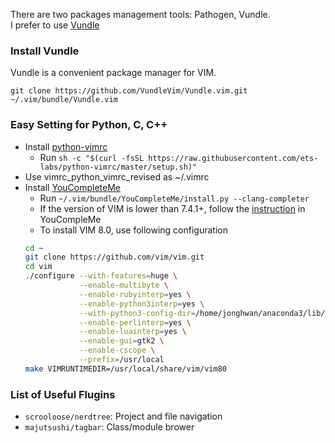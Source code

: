 There are two packages management tools: Pathogen, Vundle. <br />
I prefer to use [Vundle](https://github.com/VundleVim/Vundle.vim)

### Install Vundle
Vundle is a convenient package manager for VIM.
  ```
  git clone https://github.com/VundleVim/Vundle.vim.git ~/.vim/bundle/Vundle.vim
  ```

### Easy Setting for Python, C, C++
  + Install [python-vimrc](https://github.com/ets-labs/python-vimrc)
    * Run `sh -c "$(curl -fsSL https://raw.githubusercontent.com/ets-labs/python-vimrc/master/setup.sh)"`
  + Use vimrc_python_vimrc_revised as ~/.vimrc
  + Install [YouCompleteMe](https://github.com/Valloric/YouCompleteMe)
    * Run `~/.vim/bundle/YouCompleteMe/install.py --clang-completer`
    * If the version of VIM is lower than 7.4.1+, follow the [instruction](https://github.com/Valloric/YouCompleteMe/wiki/Building-Vim-from-source) in YouCompleMe
    * To install VIM 8.0, use following configuration
    ```sh
    cd ~
    git clone https://github.com/vim/vim.git
    cd vim
    ./configure --with-features=huge \
                --enable-multibyte \
                --enable-rubyinterp=yes \
                --enable-python3interp=yes \
                --with-python3-config-dir=/home/jonghwan/anaconda3/lib/python3.6/config-3.6m-x86_64-linux-gnu \
                --enable-perlinterp=yes \
                --enable-luainterp=yes \
                --enable-gui=gtk2 \
                --enable-cscope \
                --prefix=/usr/local
    make VIMRUNTIMEDIR=/usr/local/share/vim/vim80
    ```

### List of Useful Flugins
  + `scrooloose/nerdtree`: Project and file navigation
  + `majutsushi/tagbar`: Class/module brower
